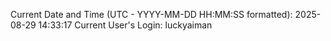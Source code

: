 Current Date and Time (UTC - YYYY-MM-DD HH:MM:SS formatted): 2025-08-29 14:33:17
Current User's Login: luckyaiman
